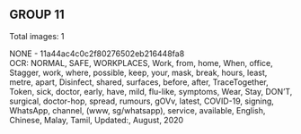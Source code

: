 ## GROUP 11
Total images: 1  

NONE - 11a44ac4c0c2f80276502eb216448fa8  
OCR: NORMAL, SAFE, WORKPLACES, Work, from, home, When, office, Stagger, work, where, possible, keep, your, mask, break, hours, least, metre, apart, Disinfect, shared, surfaces, before, after, TraceTogether, Token, sick, doctor, early, have, mild, flu-like, symptoms, Wear, Stay, DON’T, surgical, doctor-hop, spread, rumours, gOVv, latest, COVID-19, signing, WhatsApp, channel, (www, sg/whatsapp), service, available, English, Chinese, Malay, Tamil, Updated:, August, 2020  


